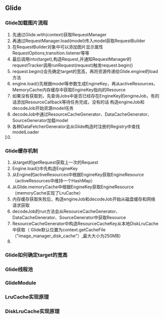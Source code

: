 ## Glide

### Glide加载图片流程

1. 先通过Glide.with(context)获取RequestManager
1. 再通过RequestManager.load(model)传入model获取RequestBuilder
1. 在RequestBuilder对象中可以添加图片显示属性RequestOptions,transition.listener等等
1. 最后调用into(target),构造Request,并通知RequestManager的requestTracker调用runRequest(request)触发request.begin()
1. request.begin()会先确定target的宽高，再将资源传递给Glide.engine的load方法
1. engine.load()先根据model等参数生成EngineKey，再从activeResources、MemoryCache内存缓存中获取EngineKey指向的Resource
1. 如果没有获取到，先查询Jobs中是否已经存在EngineKey的engineJob，有的话添加ResourceCallback等待任务完成，没有的话
构造engineJob和decodeJob开始资源model任务
1. decodeJob中通过ResourceCacheGenerator、DataCacheGenerator、SourceGenerator加载model
1. 各种DataFetcherGenerator会从Glide构造时注册的Registry中查找modelLoader
1.

### Glide缓存机制

1. 从target的getRequest获取上一次的Request
1. Engine.load()中先构造EngineKey
1. 从Engine的activeResources中根据EngineKey获取EngineResource（activeResources中维持一个HashMap）
1. 从Glide.memoryCache中根据EngineKey获取EngineResource（memoryCache实现了LruCache）
1. 内存缓存获取失败后，构造engineJob和decodeJob开始从磁盘缓存和网络请求获取
1. decodeJob的run方法会从ResourceCacheGenerator、DataCacheGenerator、SourceGenerator中获取Resource
1. ResourceCacheGenerator中构造ResourceCacheKey从本地DiskLruCache中获取（
Glide默认位置为context.getCacheFile（"image_manager_disk_cache"）,最大大小为250MB）
1.


### Glide如何确定target的宽高

### Glide线程池

### GlideModule

### LruCache实现原理

### DiskLruCache实现原理




